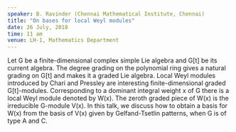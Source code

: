 ```yaml
---
speaker: B. Ravinder (Chennai Mathematical Institute, Chennai)
title: "On bases for local Weyl modules"
date: 26 July, 2018
time: 11 am
venue: LH-1, Mathematics Department
---
```


Let G be a finite-dimensional complex simple Lie algebra and G[t] be its current algebra. The degree grading on the polynomial ring gives a natural grading on G[t] and makes it a graded Lie algebra. Local Weyl modules introduced by Chari and Pressley are interesting finite-dimensional graded G[t]-modules. Corresponding to a dominant integral weight x of G there is a local Weyl module denoted by W(x). The zeroth graded piece of W(x) is the irreducible G-module V(x). In this talk, we discuss how to obtain a basis for W(x) from the basis of V(x) given by Gelfand-Tsetlin patterns, when G is of type A and C.
